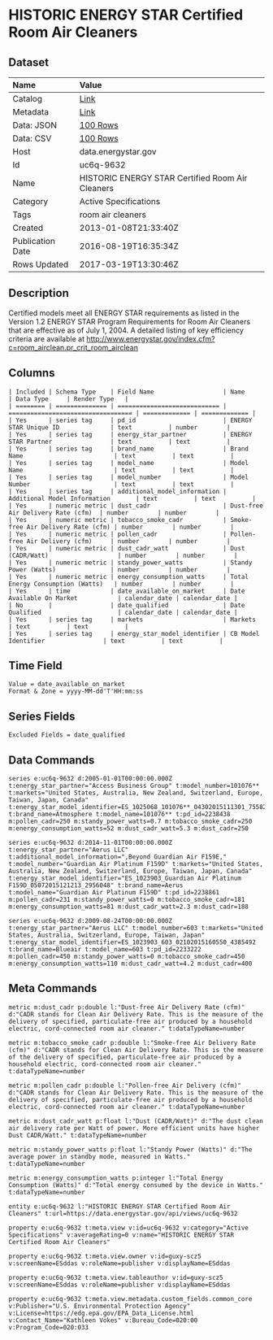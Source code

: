 # HISTORIC ENERGY STAR Certified Room Air Cleaners

## Dataset

| Name | Value |
| :--- | :---- |
| Catalog | [Link](https://catalog.data.gov/dataset/energy-star-certified-room-air-cleaners) |
| Metadata | [Link](https://data.energystar.gov/api/views/uc6q-9632) |
| Data: JSON | [100 Rows](https://data.energystar.gov/api/views/uc6q-9632/rows.json?max_rows=100) |
| Data: CSV | [100 Rows](https://data.energystar.gov/api/views/uc6q-9632/rows.csv?max_rows=100) |
| Host | data.energystar.gov |
| Id | uc6q-9632 |
| Name | HISTORIC ENERGY STAR Certified Room Air Cleaners |
| Category | Active Specifications |
| Tags | room air cleaners |
| Created | 2013-01-08T21:33:40Z |
| Publication Date | 2016-08-19T16:35:34Z |
| Rows Updated | 2017-03-19T13:30:46Z |

## Description

Certified models meet all ENERGY STAR requirements as listed in the Version 1.2 ENERGY STAR Program Requirements for Room Air Cleaners that are effective as of July 1, 2004. A detailed listing of key efficiency criteria are available at http://www.energystar.gov/index.cfm?c=room_airclean.pr_crit_room_airclean

## Columns

```ls
| Included | Schema Type    | Field Name                   | Name                               | Data Type     | Render Type   |
| ======== | ============== | ============================ | ================================== | ============= | ============= |
| Yes      | series tag     | pd_id                        | ENERGY STAR Unique ID              | text          | number        |
| Yes      | series tag     | energy_star_partner          | ENERGY STAR Partner                | text          | text          |
| Yes      | series tag     | brand_name                   | Brand Name                         | text          | text          |
| Yes      | series tag     | model_name                   | Model Name                         | text          | text          |
| Yes      | series tag     | model_number                 | Model Number                       | text          | text          |
| Yes      | series tag     | additional_model_information | Additional Model Information       | text          | text          |
| Yes      | numeric metric | dust_cadr                    | Dust-free Air Delivery Rate (cfm)  | number        | number        |
| Yes      | numeric metric | tobacco_smoke_cadr           | Smoke-free Air Delivery Rate (cfm) | number        | number        |
| Yes      | numeric metric | pollen_cadr                  | Pollen-free Air Delivery (cfm)     | number        | number        |
| Yes      | numeric metric | dust_cadr_watt               | Dust (CADR/Watt)                   | number        | number        |
| Yes      | numeric metric | standy_power_watts           | Standy Power (Watts)               | number        | number        |
| Yes      | numeric metric | energy_consumption_watts     | Total Energy Consumption (Watts)   | number        | number        |
| Yes      | time           | date_available_on_market     | Date Available On Market           | calendar_date | calendar_date |
| No       |                | date_qualified               | Date Qualified                     | calendar_date | calendar_date |
| Yes      | series tag     | markets                      | Markets                            | text          | text          |
| Yes      | series tag     | energy_star_model_identifier | CB Model Identifier                | text          | text          |
```

## Time Field

```ls
Value = date_available_on_market
Format & Zone = yyyy-MM-dd'T'HH:mm:ss
```

## Series Fields

```ls
Excluded Fields = date_qualified
```

## Data Commands

```ls
series e:uc6q-9632 d:2005-01-01T00:00:00.000Z t:energy_star_partner="Access Business Group" t:model_number=101076** t:markets="United States, Australia, New Zealand, Switzerland, Europe, Taiwan, Japan, Canada" t:energy_star_model_identifier=ES_1025068_101076**_04302015111301_7558252 t:brand_name=Atmosphere t:model_name=101076** t:pd_id=2238438 m:pollen_cadr=250 m:standy_power_watts=0.7 m:tobacco_smoke_cadr=250 m:energy_consumption_watts=52 m:dust_cadr_watt=5.3 m:dust_cadr=250

series e:uc6q-9632 d:2014-11-01T00:00:00.000Z t:energy_star_partner="Aerus LLC" t:additional_model_information=",Beyond Guardian Air F159E," t:model_number="Guardian Air Platinum F159D" t:markets="United States, Australia, New Zealand, Switzerland, Europe, Taiwan, Japan, Canada" t:energy_star_model_identifier="ES_1023903_Guardian Air Platinum F159D_05072015121213_2956048" t:brand_name=Aerus t:model_name="Guardian Air Platinum F159D" t:pd_id=2238861 m:pollen_cadr=231 m:standy_power_watts=0 m:tobacco_smoke_cadr=181 m:energy_consumption_watts=81 m:dust_cadr_watt=2.3 m:dust_cadr=188

series e:uc6q-9632 d:2009-08-24T00:00:00.000Z t:energy_star_partner="Aerus LLC" t:model_number=603 t:markets="United States, Australia, Switzerland, Europe, Taiwan, Japan" t:energy_star_model_identifier=ES_1023903_603_02102015160550_4385492 t:brand_name=Blueair t:model_name=603 t:pd_id=2233222 m:pollen_cadr=450 m:standy_power_watts=0 m:tobacco_smoke_cadr=450 m:energy_consumption_watts=110 m:dust_cadr_watt=4.2 m:dust_cadr=400
```

## Meta Commands

```ls
metric m:dust_cadr p:double l:"Dust-free Air Delivery Rate (cfm)" d:"CADR stands for Clean Air Delivery Rate. This is the measure of the delivery of specified, particulate-free air produced by a household electric, cord-connected room air cleaner." t:dataTypeName=number

metric m:tobacco_smoke_cadr p:double l:"Smoke-free Air Delivery Rate (cfm)" d:"CADR stands for Clean Air Delivery Rate. This is the measure of the delivery of specified, particulate-free air produced by a household electric, cord-connected room air cleaner." t:dataTypeName=number

metric m:pollen_cadr p:double l:"Pollen-free Air Delivery (cfm)" d:"CADR stands for Clean Air Delivery Rate. This is the measure of the delivery of specified, particulate-free air produced by a household electric, cord-connected room air cleaner." t:dataTypeName=number

metric m:dust_cadr_watt p:float l:"Dust (CADR/Watt)" d:"The dust clean air delivery rate per Watt of power. More efficient units have higher Dust CADR/Watt." t:dataTypeName=number

metric m:standy_power_watts p:float l:"Standy Power (Watts)" d:"The average power in standby mode, measured in Watts." t:dataTypeName=number

metric m:energy_consumption_watts p:integer l:"Total Energy Consumption (Watts)" d:"Total energy consumed by the device in Watts." t:dataTypeName=number

entity e:uc6q-9632 l:"HISTORIC ENERGY STAR Certified Room Air Cleaners" t:url=https://data.energystar.gov/api/views/uc6q-9632

property e:uc6q-9632 t:meta.view v:id=uc6q-9632 v:category="Active Specifications" v:averageRating=0 v:name="HISTORIC ENERGY STAR Certified Room Air Cleaners"

property e:uc6q-9632 t:meta.view.owner v:id=guxy-scz5 v:screenName=ESddas v:roleName=publisher v:displayName=ESddas

property e:uc6q-9632 t:meta.view.tableauthor v:id=guxy-scz5 v:screenName=ESddas v:roleName=publisher v:displayName=ESddas

property e:uc6q-9632 t:meta.view.metadata.custom_fields.common_core v:Publisher="U.S. Environmental Protection Agency" v:License=https://edg.epa.gov/EPA_Data_License.html v:Contact_Name="Kathleen Vokes" v:Bureau_Code=020:00 v:Program_Code=020:033
```